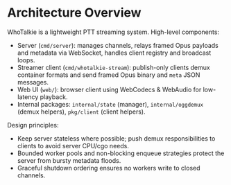 # Architecture Overview

WhoTalkie is a lightweight PTT streaming system. High-level components:

- Server (`cmd/server`): manages channels, relays framed Opus payloads and metadata via WebSocket, handles client registry and broadcast loops.
- Streamer client (`cmd/whotalkie-stream`): publish-only clients demux container formats and send framed Opus binary and `meta` JSON messages.
- Web UI (`web/`): browser client using WebCodecs & WebAudio for low-latency playback.
- Internal packages: `internal/state` (manager), `internal/oggdemux` (demux helpers), `pkg/client` (client helpers).

Design principles:
- Keep server stateless where possible; push demux responsibilities to clients to avoid server CPU/cgo needs.
- Bounded worker pools and non-blocking enqueue strategies protect the server from bursty metadata floods.
- Graceful shutdown ordering ensures no workers write to closed channels.

